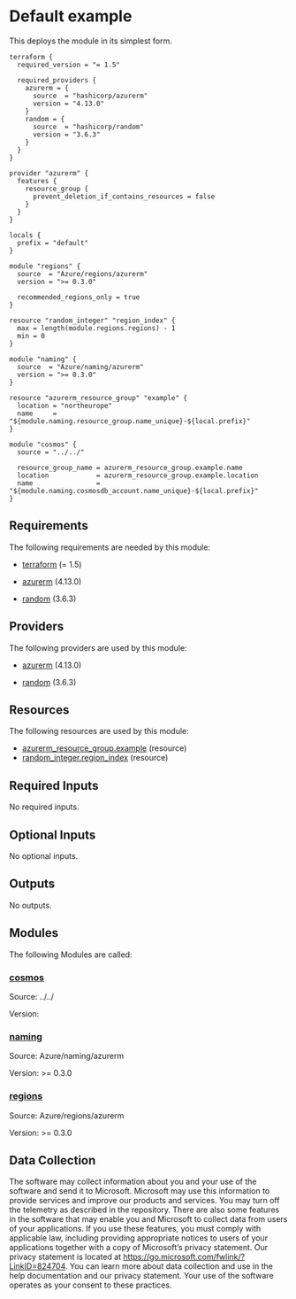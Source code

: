<!-- BEGIN_TF_DOCS -->
# Default example

This deploys the module in its simplest form.

```hcl
terraform {
  required_version = "= 1.5"

  required_providers {
    azurerm = {
      source  = "hashicorp/azurerm"
      version = "4.13.0"
    }
    random = {
      source  = "hashicorp/random"
      version = "3.6.3"
    }
  }
}

provider "azurerm" {
  features {
    resource_group {
      prevent_deletion_if_contains_resources = false
    }
  }
}

locals {
  prefix = "default"
}

module "regions" {
  source  = "Azure/regions/azurerm"
  version = ">= 0.3.0"

  recommended_regions_only = true
}

resource "random_integer" "region_index" {
  max = length(module.regions.regions) - 1
  min = 0
}

module "naming" {
  source  = "Azure/naming/azurerm"
  version = ">= 0.3.0"
}

resource "azurerm_resource_group" "example" {
  location = "northeurope"
  name     = "${module.naming.resource_group.name_unique}-${local.prefix}"
}

module "cosmos" {
  source = "../../"

  resource_group_name = azurerm_resource_group.example.name
  location            = azurerm_resource_group.example.location
  name                = "${module.naming.cosmosdb_account.name_unique}-${local.prefix}"
}
```

<!-- markdownlint-disable MD033 -->
## Requirements

The following requirements are needed by this module:

- <a name="requirement_terraform"></a> [terraform](#requirement\_terraform) (= 1.5)

- <a name="requirement_azurerm"></a> [azurerm](#requirement\_azurerm) (4.13.0)

- <a name="requirement_random"></a> [random](#requirement\_random) (3.6.3)

## Providers

The following providers are used by this module:

- <a name="provider_azurerm"></a> [azurerm](#provider\_azurerm) (4.13.0)

- <a name="provider_random"></a> [random](#provider\_random) (3.6.3)

## Resources

The following resources are used by this module:

- [azurerm_resource_group.example](https://registry.terraform.io/providers/hashicorp/azurerm/4.13.0/docs/resources/resource_group) (resource)
- [random_integer.region_index](https://registry.terraform.io/providers/hashicorp/random/3.6.3/docs/resources/integer) (resource)

<!-- markdownlint-disable MD013 -->
## Required Inputs

No required inputs.

## Optional Inputs

No optional inputs.

## Outputs

No outputs.

## Modules

The following Modules are called:

### <a name="module_cosmos"></a> [cosmos](#module\_cosmos)

Source: ../../

Version:

### <a name="module_naming"></a> [naming](#module\_naming)

Source: Azure/naming/azurerm

Version: >= 0.3.0

### <a name="module_regions"></a> [regions](#module\_regions)

Source: Azure/regions/azurerm

Version: >= 0.3.0

<!-- markdownlint-disable-next-line MD041 -->
## Data Collection

The software may collect information about you and your use of the software and send it to Microsoft. Microsoft may use this information to provide services and improve our products and services. You may turn off the telemetry as described in the repository. There are also some features in the software that may enable you and Microsoft to collect data from users of your applications. If you use these features, you must comply with applicable law, including providing appropriate notices to users of your applications together with a copy of Microsoft’s privacy statement. Our privacy statement is located at <https://go.microsoft.com/fwlink/?LinkID=824704>. You can learn more about data collection and use in the help documentation and our privacy statement. Your use of the software operates as your consent to these practices.
<!-- END_TF_DOCS -->